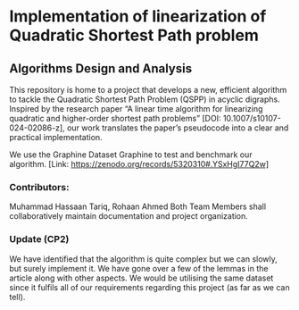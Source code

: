 # Implementation of linearization of Quadratic Shortest Path problem

## Algorithms Design and Analysis

This repository is home to a project that develops a new, efficient algorithm to tackle the Quadratic Shortest Path Problem (QSPP) in acyclic digraphs. Inspired by the research paper “A linear time algorithm for linearizing quadratic and higher-order shortest path problems” [DOI: 10.1007/s10107-024-02086-z], our work translates the paper’s pseudocode into a clear and practical implementation.

We use the Graphine Dataset Graphine to test and benchmark our algorithm. [Link: https://zenodo.org/records/5320310#.YSxHgI77Q2w]

### Contributors:
Muhammad Hassaan Tariq, Rohaan Ahmed
Both Team Members shall collaboratively maintain documentation and project organization.

### Update (CP2)
We have identified that the algorithm is quite complex but we can slowly, but surely implement it. We have gone over a few of the lemmas in the article along with other aspects. We would be utilising the same dataset since it fulfils all of our requirements regarding this project (as far as we can tell).